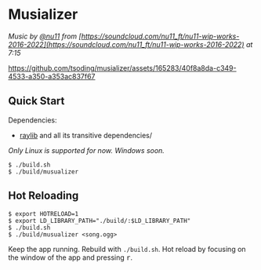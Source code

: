 # Musializer

*Music by [@nu11](https://soundcloud.com/nu11_ft) from [https://soundcloud.com/nu11_ft/nu11-wip-works-2016-2022](https://soundcloud.com/nu11_ft/nu11-wip-works-2016-2022) at 7:15*

https://github.com/tsoding/musializer/assets/165283/40f8a8da-c349-4533-a350-a353ac837f67

## Quick Start

Dependencies:
- [raylib](https://www.raylib.com/) and all its transitive dependencies/

*Only Linux is supported for now. Windows soon.*

```console
$ ./build.sh
$ ./build/musualizer
```

## Hot Reloading

<!--
TODO: Use rpath to eliminate the need for LD_LIBRARY_PATH
- https://en.wikipedia.org/wiki/Rpath
-->

```console
$ export HOTRELOAD=1
$ export LD_LIBRARY_PATH="./build/:$LD_LIBRARY_PATH"
$ ./build.sh
$ ./build/musualizer <song.ogg>
```

Keep the app running. Rebuild with `./build.sh`. Hot reload by focusing on the window of the app and pressing <kbd>r</kbd>.
